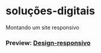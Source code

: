 # soluções-digitais
Montando um site responsivo

### Preview: [Design-responsivo](https://design-responsivo.netlify.app/)
